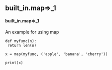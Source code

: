 ## built_in.map=>_1
#### built_in.map=>_1
An example for using map
```
def myfunc(n):
 return len(n)

x = map(myfunc, ('apple', 'banana', 'cherry'))

print(x)
```